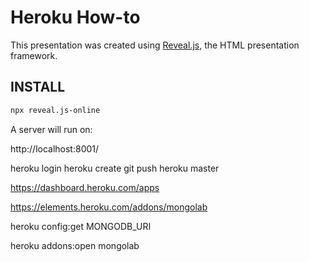 # Heroku How-to

This presentation was created using [Reveal.js](https://revealjs.com/#/), the HTML presentation framework.

## INSTALL

``` bash
npx reveal.js-online
```

A server will run on:

http://localhost:8001/



heroku login
heroku create
git push heroku master

https://dashboard.heroku.com/apps

https://elements.heroku.com/addons/mongolab

heroku config:get MONGODB_URI

heroku addons:open mongolab